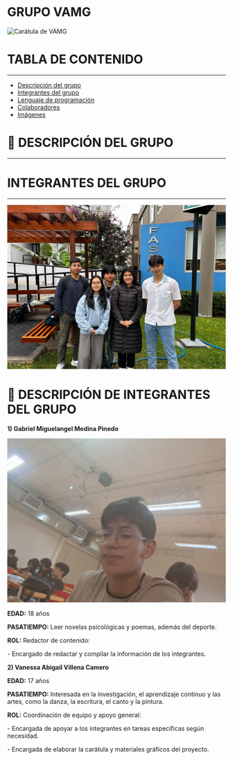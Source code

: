 # GRUPO VAMG

![Carátula de VAMG](assets/Carátula.png)

# TABLA DE CONTENIDO
---
- [Descripción del grupo](#descripción-del-grupo)
- [Integrantes del grupo](#integrantes-del-grupo)
- [Lenguaje de programación](#lenguaje-de-programación)
- [Colaboradores](#colaboradores)
- [Imágenes](#imágenes)
# 🚀 DESCRIPCIÓN DEL GRUPO
---

# **INTEGRANTES DEL GRUPO**
---
![Foto grupal](assets/Foto%20grupal.jpeg)

# 👥 DESCRIPCIÓN DE INTEGRANTES DEL GRUPO
**1) Gabriel Miguelangel Medina Pinedo**

![Gabriel](assets/Gabriel.jpeg)

**EDAD:** 18 años

**PASATIEMPO:** Leer novelas psicológicas y poemas, además del deporte.

**ROL:** Redactor de contenido:

\- Encargado de redactar y compilar la información de los integrantes.

**2) Vanessa Abigail Villena Camero**



**EDAD:** 17 años

**PASATIEMPO:** Interesada en la investigación, el aprendizaje continuo y las artes, como la danza, la escritura, el canto y la pintura.

**ROL:** Coordinación de equipo y apoyo general:

\- Encargada de apoyar a los integrantes en tareas específicas según necesidad.

\- Encargada de elaborar la carátula y materiales gráficos del proyecto.
